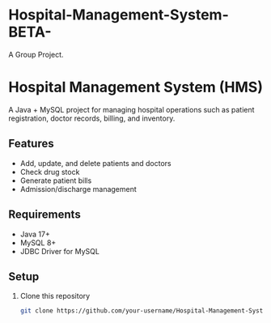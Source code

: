 # Hospital-Management-System-BETA-
A Group Project.
# Hospital Management System (HMS)

A Java + MySQL project for managing hospital operations such as patient registration, doctor records, billing, and inventory.

## Features
- Add, update, and delete patients and doctors
- Check drug stock
- Generate patient bills
- Admission/discharge management

## Requirements
- Java 17+
- MySQL 8+
- JDBC Driver for MySQL

## Setup
1. Clone this repository
   ```bash
   git clone https://github.com/your-username/Hospital-Management-System-BETA.git
